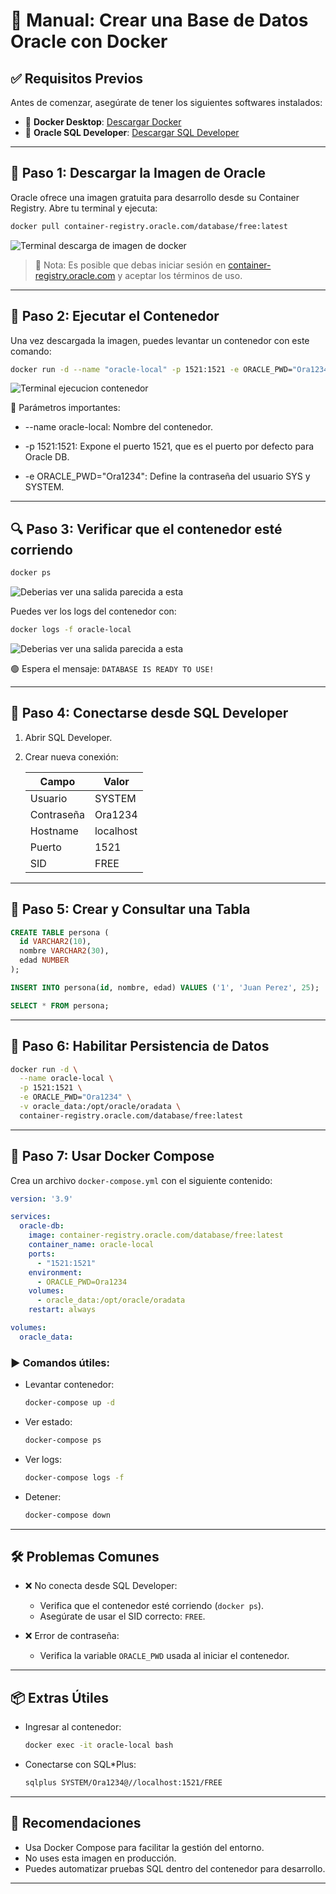 
# 📘 Manual: Crear una Base de Datos Oracle con Docker

## ✅ Requisitos Previos

Antes de comenzar, asegúrate de tener los siguientes softwares instalados:

- 🔧 **Docker Desktop**: [Descargar Docker](https://www.docker.com/products/docker-desktop)
- 🧠 **Oracle SQL Developer**: [Descargar SQL Developer](https://www.oracle.com/database/sqldeveloper/technologies/download)

---

## 🐳 Paso 1: Descargar la Imagen de Oracle

Oracle ofrece una imagen gratuita para desarrollo desde su Container Registry. Abre tu terminal y ejecuta:

```bash
docker pull container-registry.oracle.com/database/free:latest
```
![Terminal descarga de imagen de docker](imagenes/img1.png)

> 🔐 Nota: Es posible que debas iniciar sesión en [container-registry.oracle.com](https://container-registry.oracle.com) y aceptar los términos de uso.

---

## 🚀 Paso 2: Ejecutar el Contenedor

Una vez descargada la imagen, puedes levantar un contenedor con este comando:

```bash
docker run -d --name "oracle-local" -p 1521:1521 -e ORACLE_PWD="Ora1234" container-registry.oracle.com/database/free:latest
```
![Terminal ejecucion contenedor](imagenes/img2.png)

📌 Parámetros importantes:

- --name oracle-local: Nombre del contenedor.

- -p 1521:1521: Expone el puerto 1521, que es el puerto por defecto para Oracle DB.

- -e ORACLE_PWD="Ora1234": Define la contraseña del usuario SYS y SYSTEM.

---

## 🔍 Paso 3: Verificar que el contenedor esté corriendo

```bash
docker ps
```
![Deberias ver una salida parecida a esta](imagenes/img3.png)

Puedes ver los logs del contenedor con:

```bash
docker logs -f oracle-local
```
![Deberias ver una salida parecida a esta](imagenes/img4.png)

🟢 Espera el mensaje: `DATABASE IS READY TO USE!`

---

## 🧩 Paso 4: Conectarse desde SQL Developer

1. Abrir SQL Developer.
2. Crear nueva conexión:

   | Campo           | Valor        |
   |------------------|-------------|
   | Usuario         | SYSTEM       |
   | Contraseña      | Ora1234      |
   | Hostname        | localhost    |
   | Puerto          | 1521         |
   | SID             | FREE         |

---

## 🧾 Paso 5: Crear y Consultar una Tabla

```sql
CREATE TABLE persona (
  id VARCHAR2(10),
  nombre VARCHAR2(30),
  edad NUMBER
);

INSERT INTO persona(id, nombre, edad) VALUES ('1', 'Juan Perez', 25);

SELECT * FROM persona;
```

---

## 💾 Paso 6: Habilitar Persistencia de Datos

```bash
docker run -d \
  --name oracle-local \
  -p 1521:1521 \
  -e ORACLE_PWD="Ora1234" \
  -v oracle_data:/opt/oracle/oradata \
  container-registry.oracle.com/database/free:latest
```

---

## 📄 Paso 7: Usar Docker Compose

Crea un archivo `docker-compose.yml` con el siguiente contenido:

```yaml
version: '3.9'

services:
  oracle-db:
    image: container-registry.oracle.com/database/free:latest
    container_name: oracle-local
    ports:
      - "1521:1521"
    environment:
      - ORACLE_PWD=Ora1234
    volumes:
      - oracle_data:/opt/oracle/oradata
    restart: always

volumes:
  oracle_data:
```

### ▶️ Comandos útiles:

- Levantar contenedor:

  ```bash
  docker-compose up -d
  ```

- Ver estado:

  ```bash
  docker-compose ps
  ```

- Ver logs:

  ```bash
  docker-compose logs -f
  ```

- Detener:

  ```bash
  docker-compose down
  ```

---

## 🛠 Problemas Comunes

- ❌ No conecta desde SQL Developer:
  - Verifica que el contenedor esté corriendo (`docker ps`).
  - Asegúrate de usar el SID correcto: `FREE`.

- ❌ Error de contraseña:
  - Verifica la variable `ORACLE_PWD` usada al iniciar el contenedor.

---

## 📦 Extras Útiles

- Ingresar al contenedor:

  ```bash
  docker exec -it oracle-local bash
  ```

- Conectarse con SQL*Plus:

  ```bash
  sqlplus SYSTEM/Ora1234@//localhost:1521/FREE
  ```

---

## 🧠 Recomendaciones

- Usa Docker Compose para facilitar la gestión del entorno.
- No uses esta imagen en producción.
- Puedes automatizar pruebas SQL dentro del contenedor para desarrollo.

---

